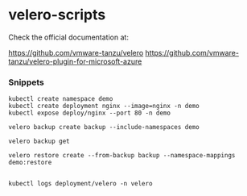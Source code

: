 # velero-scripts


Check the official documentation at: 

https://github.com/vmware-tanzu/velero
https://github.com/vmware-tanzu/velero-plugin-for-microsoft-azure

### Snippets
```
kubectl create namespace demo
kubectl create deployment nginx --image=nginx -n demo   
kubectl expose deploy/nginx --port 80 -n demo

velero backup create backup --include-namespaces demo

velero backup get

velero restore create --from-backup backup --namespace-mappings demo:restore


kubectl logs deployment/velero -n velero
```